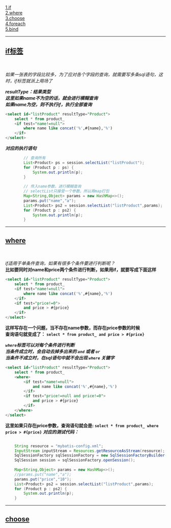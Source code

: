 [1.if](#1)<br>
[2.where](#2)<br>
[3.choose](#3)<br>
[4.foreach](#4)<br>
[5.bind](#5)<br>

---
<u><h2 id="1">if标签</h2></u><br>

_如果一张表的字段比较多，为了应对各个字段的查询，就需要写多条sql语句，这时，if标签就派上用场了_

***resultType：结果类型<br>
	这里如果name不为空的话，就会进行模糊查询<br>
	如果name为空，则不执行if，执行全部查询***
```sql
<select id="listProduct" resultType="Product">
	select * from product_
	<if test="name!=null">
		where name like concat('%',#{name},'%')
	</if>		 	
</select>
```

***对应的执行语句***
```java
		// 查询所有
        List<Product> ps = session.selectList("listProduct");
        for (Product p : ps) {
            System.out.println(p);
        }
         
        // 传入name参数，进行模糊查询
        // selectList只接受一个参数，所以用map打包
        Map<String,Object> params = new HashMap<>();
        params.put("name","a");
        List<Product> ps2 = session.selectList("listProduct",params);
        for (Product p : ps2) {
            System.out.println(p);
        }    

```

---
<u><h2 id="2">where</h2></u><br>

_if适用于单条件查询，如果有很多个条件要进行判断呢？_<br>
__比如要同时对name和price两个条件进行判断，如果用if，就要写成下面这样__

```sql
<select id="listProduct" resultType="Product">
    select * from product_
    <if test="name!=null">
        where name like concat('%',#{name},'%')
    </if>           
    <if test="price!=0">
        and price > #{price}
    </if>           
</select>
```
__这样写存在一个问题，当不存在name参数，而存在price参数的时候__<br>
__查询语句就变成了： `select * from product_ and price > #{price}`__

___`where`标签可以对每个条件进行判断<br>
    当条件成立时，会自动去掉多出来的 `and` 或者 `or`<br>
    当条件不成立时，在sql语句中就不会出现 `where` 关键字___

```sql
<select id="listProduct" resultType="Product">
    select * from product_
    <where>
        <if test="name!=null">
            and name like concat('%',#{name},'%')
        </if>           
        <if test="price!=null and price!=0">
            and price > #{price}
        </if>   
    </where>        
</select>
```

__这里如果只存在price参数，查询语句就会是: `select * from product_ where price > #{price}`__
___对应的测试代码：___
```java

    String resource = "mybatis-config.xml";
    InputStream inputStream = Resources.getResourceAsStream(resource);
    SqlSessionFactory sqlSessionFactory = new SqlSessionFactoryBuilder().build(inputStream);
    SqlSession session = sqlSessionFactory.openSession();
  
    Map<String,Object> params = new HashMap<>();
    //params.put("name","a");
    params.put("price","10");
    List<Product> ps2 = session.selectList("listProduct",params);
    for (Product p : ps2) {
        System.out.println(p);
    }      
```

---
<u><h2 id="3">choose</h2></u><br>